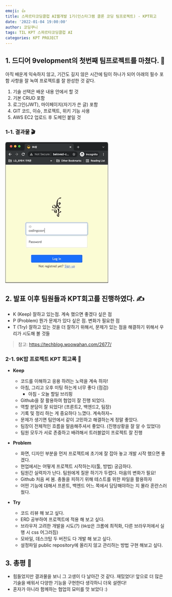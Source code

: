 ```yaml
---
emoji: 👍
title: 스파르타코딩클럽 AI웹개발 1기(인스타그램 클론 코딩 팀프로젝트) - KPT회고
date: '2022-01-04 19:00:00'
author: 코딩쿠니
tags: TIL KPT 스파르타코딩클럽 AI
categories: KPT PROJECT
---
```


## 1. 드디어 9velopment의 첫번째 팀프로젝트를 마쳤다. 💪
아직 배운게 익숙하지 않고, 기간도 길지 않은 시간에 팀이 하나가 되어 아래의 필수 포함 사항을 잘 녹여 프로젝트를 잘 완성한 것 같다.
1. 기술 선택은 배운 내용 안에서 할 것
2. 기본 CRUD 포함
3. 로그인(JWT), 마이페이지(자기가 쓴 글) 포함
4. GIT 코드, 이슈, 프로젝트, 위키 기능 사용
5. AWS EC2 업로드 후 도메인 붙일 것   

### 1-1. 결과물 🎬
![사진](./9kbab.gif) 

## 2. 발표 이후 팀원들과 KPT회고를 진행하였다. ✍️
- K (Keep) 잘하고 있는점. 계속 했으면 좋겠다 싶은 점
- P (Problem) 뭔가 문제가 있다 싶은 점. 변화가 필요한 점
- T (Try) 잘하고 있는 것을 더 잘하기 위해서, 문제가 있는 점을 해결하기 위해서 우리가 시도해 볼 것들
> 참고: https://techblog.woowahan.com/2677/

### 2-1. 9K밥 프로젝트 KPT 회고록 🍚
- **Keep**
    - 코드를 이해하고 응용 하려는 노력을 계속 하자!
    - 아침, 그리고 오후 미팅 하는게 너무 좋다 (점검)
        - 아침 - 오늘 할일 브리핑
    - Github을 잘 활용하여 협업이 잘 진행 되었다.
    - 역할 분담이 잘 되었다! (프론트2, 백엔드2, 팀장)
    - 기록 및 정리 하는 게 중요하다 느꼈다. 계속하자~
    - 문제가 생기면 팀안에서 같이 고민하고 해결하는게 정말 좋았다.
    - 팀장이 전체적인 흐름을 말씀해주셔서 좋았다. (진행상황을 잘 알 수 있었다)
    - 팀원 모두가 서로 존중하고 배려해서 트러블없이 프로젝트 잘 진행

- **Problem**
    - 화면, 디자인 부분을 먼저 프로젝트에 초기에 잘 잡아 놓고 개발 시작 했으면 좋겠다.
    - 현업에서는 어떻게 프로젝트 시작하는지(툴, 방법) 궁금하다.
    - 팀원간 실력차가 난다. 팀원에게 질문 하기가 두렵다. 마음의 변화가 필요!
    - Github 처음 써 봄. 충돌을 피하기 위해 테스트를 위한 파일을 활용하자
    - 어떤 기능에 대해서 프론트, 백엔드 어느 쪽에서 담당해야하는 지 몰라 혼란스러웠다.

- **Try**
    - 코드 리뷰 해 보고 싶다.
    - ERD 공부하여 프로젝트에 적용 해 보고 싶다.
    - 브라우저 고려한 개발을 시도(?) (`9k밥`은 크롬에 최적화, 다른 브라우저에서 실행 시 css 어그러짐)
    - 모바일, 데스크탑 두 버전도 다 개발 해 보고 싶다.
    - 설정파일 public repository에 올리지 않고 관리하는 방법 구현 해보고 싶다.

## 3. 총평 🌼
* 힘들었지만 결과물을 보니 그 고생이 다 날아간 것 같다. 재밌었다! 앞으로 더 많은 기술을 배워서 다양한 기능을 구현한다 생각하니 더욱 설렌다!
* 혼자가 아니라 함께하는 협업의 묘미를 맛 보았다 :)

   
```toc
```